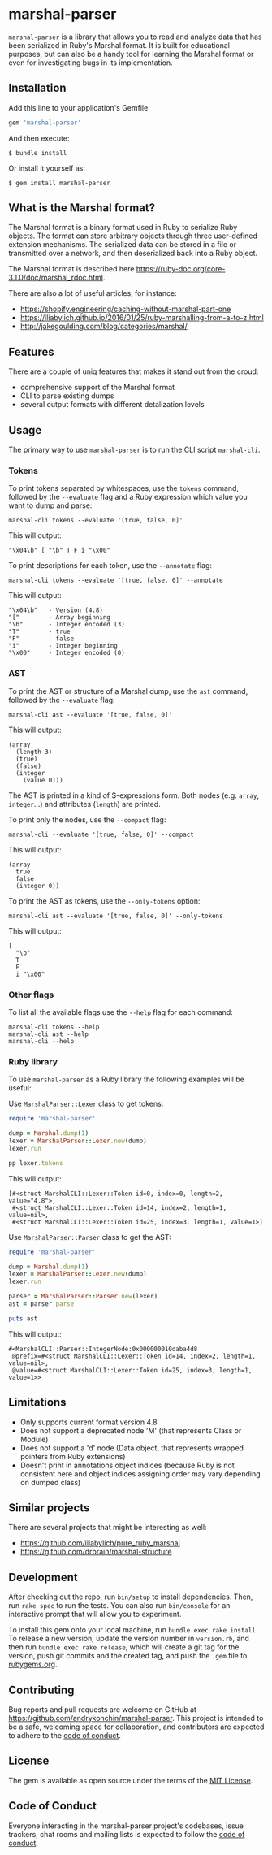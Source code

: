 # marshal-parser

`marshal-parser` is a library that allows you to read and analyze data
that has been serialized in Ruby's Marshal format. It is built for
educational purposes, but can also be a handy tool for learning the
Marshal format or even for investigating bugs in its implementation.

## Installation

Add this line to your application's Gemfile:

```ruby
gem 'marshal-parser'
```

And then execute:

    $ bundle install

Or install it yourself as:

    $ gem install marshal-parser

## What is the Marshal format?

The Marshal format is a binary format used in Ruby to serialize Ruby
objects. The format can store arbitrary objects through three
user-defined extension mechanisms. The serialized data can be stored in
a file or transmitted over a network, and then deserialized back into a
Ruby object.

The Marshal format is described here <https://ruby-doc.org/core-3.1.0/doc/marshal_rdoc.html>.

There are also a lot of useful articles, for instance:
- <https://shopify.engineering/caching-without-marshal-part-one>
- <https://iliabylich.github.io/2016/01/25/ruby-marshalling-from-a-to-z.html>
- <http://jakegoulding.com/blog/categories/marshal/>

## Features

There are a couple of uniq features that makes it stand out from the
croud:

- comprehensive support of the Marshal format
- CLI to parse existing dumps
- several output formats with different detalization levels

## Usage

The primary way to use `marshal-parser` is to run the CLI script `marshal-cli`.

### Tokens

To print tokens separated by whitespaces, use the `tokens` command,
followed by the `--evaluate` flag and a Ruby expression which value you
want to dump and parse:

    marshal-cli tokens --evaluate '[true, false, 0]'

This will output:

    "\x04\b" [ "\b" T F i "\x00"

To print descriptions for each token, use the `--annotate` flag:

    marshal-cli tokens --evaluate '[true, false, 0]' --annotate

This will output:

    "\x04\b"   - Version (4.8)
    "["        - Array beginning
    "\b"       - Integer encoded (3)
    "T"        - true
    "F"        - false
    "i"        - Integer beginning
    "\x00"     - Integer encoded (0)

### AST

To print the AST or structure of a Marshal dump, use the `ast` command,
followed by the `--evaluate` flag:

    marshal-cli ast --evaluate '[true, false, 0]'

This will output:

    (array
      (length 3)
      (true)
      (false)
      (integer
        (value 0)))

The AST is printed in a kind of S-expressions form. Both nodes (e.g. `array`,
`integer`...) and attributes (`length`) are printed.

To print only the nodes, use the `--compact` flag:

    marshal-cli --evaluate '[true, false, 0]' --compact

This will output:

    (array
      true
      false
      (integer 0))

To print the AST as tokens, use the `--only-tokens` option:

    marshal-cli ast --evaluate '[true, false, 0]' --only-tokens

This will output:

    [
      "\b"
      T
      F
      i "\x00"

### Other flags

To list all the available flags use the `--help` flag for each command:

    marshal-cli tokens --help
    marshal-cli ast --help
    marshal-cli --help

### Ruby library

To use `marshal-parser` as a Ruby library the following examples will be
useful:

Use `MarshalParser::Lexer` class to get tokens:

```ruby
require 'marshal-parser'

dump = Marshal.dump(1)
lexer = MarshalParser::Lexer.new(dump)
lexer.run

pp lexer.tokens
```

This will output:

    [#<struct MarshalCLI::Lexer::Token id=0, index=0, length=2, value="4.8">,
     #<struct MarshalCLI::Lexer::Token id=14, index=2, length=1, value=nil>,
     #<struct MarshalCLI::Lexer::Token id=25, index=3, length=1, value=1>]

Use `MarshalParser::Parser` class to get the AST:

```ruby
require 'marshal-parser'

dump = Marshal.dump(1)
lexer = MarshalParser::Lexer.new(dump)
lexer.run

parser = MarshalParser::Parser.new(lexer)
ast = parser.parse

puts ast
```

This will output:

    #<MarshalCLI::Parser::IntegerNode:0x000000010daba4d8
     @prefix=#<struct MarshalCLI::Lexer::Token id=14, index=2, length=1, value=nil>,
     @value=#<struct MarshalCLI::Lexer::Token id=25, index=3, length=1, value=1>>

## Limitations

- Only supports current format version 4.8
- Does not support a deprecated node 'M' (that represents Class or Module)
- Does not support a 'd' node (Data object, that represents wrapped pointers from Ruby extensions)
- Doesn't print in annotations object indices (because Ruby is not consistent here and object indices assigning order may
vary depending on dumped class)

## Similar projects

There are several projects that might be interesting as well:
- <https://github.com/iliabylich/pure_ruby_marshal>
- <https://github.com/drbrain/marshal-structure>

## Development

After checking out the repo, run `bin/setup` to install dependencies. Then, run `rake spec` to run the tests. You can also run `bin/console` for an interactive prompt that will allow you to experiment.

To install this gem onto your local machine, run `bundle exec rake install`. To release a new version, update the version number in `version.rb`, and then run `bundle exec rake release`, which will create a git tag for the version, push git commits and the created tag, and push the `.gem` file to [rubygems.org](https://rubygems.org).

## Contributing

Bug reports and pull requests are welcome on GitHub at https://github.com/andrykonchin/marshal-parser. This project is intended to be a safe, welcoming space for collaboration, and contributors are expected to adhere to the [code of conduct](https://github.com/andrykonchin/marshal-parser/blob/master/CODE_OF_CONDUCT.md).

## License

The gem is available as open source under the terms of the [MIT License](https://opensource.org/licenses/MIT).

## Code of Conduct

Everyone interacting in the marshal-parser project's codebases, issue trackers, chat rooms and mailing lists is expected to follow the [code of conduct](https://github.com/andrykonchin/marshal-parser/blob/master/CODE_OF_CONDUCT.md).
